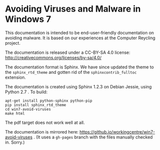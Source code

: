 Avoiding Viruses and Malware in Windows 7
=========================================

This documentation is intended to be end-user-friendly documentation
on avoiding malware. It is based on our experiences at the Computer
Reycling project. 

The documentation is released under a CC-BY-SA 4.0 license:
<http://creativecommons.org/licenses/by-sa/4.0/>

The documentation format is Sphinx.
 We have since updated the theme to the `sphinx_rtd_theme` and
gotten rid of the `sphinxcontrib_fulltoc` extension. 

The documentation is created using Sphinx 1.2.3 on Debian Jessie, 
using Python 2.7 . To build: 

    apt-get install python-sphinx python-pip
    pip install sphinx_rtd_theme
    cd win7-avoid-viruses
    make html 

The pdf target does not work well at all.

The documentation is mirrored here:
<https://github.io/workingcentre/win7-avoid-viruses> . (It uses a
`gh-pages` branch with the files manually checked in. Sorry.)
